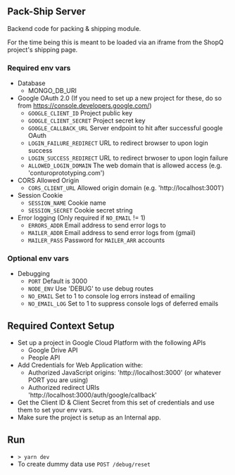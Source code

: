 ## Pack-Ship Server
Backend code for packing & shipping module.

For the time being this is meant to be loaded via an iframe from the ShopQ project's shipping page.

### Required env vars
* Database
  - MONGO_DB_URI
* Google OAuth 2.0 (If you need to set up a new project for these, do so from https://console.developers.google.com/)
  - `GOOGLE_CLIENT_ID` Project public key
  - `GOOGLE_CLIENT_SECRET` Project secret key
  - `GOOGLE_CALLBACK_URL` Server endpoint to hit after successful google OAuth
  - `LOGIN_FAILURE_REDIRECT` URL to redirect browser to upon login success
  - `LOGIN_SUCCESS_REDIRECT` URL to redirect brwoser to upon login failure
  - `ALLOWED_LOGIN_DOMAIN` The web domain that is allowed access (e.g. 'conturoprototyping.com')
* CORS Allowed Origin
  - `CORS_CLIENT_URL` Allowed origin domain (e.g. 'http://localhost:3001')
* Session Cookie
  - `SESSION_NAME` Cookie name
  - `SESSION_SECRET` Cookie secret string
* Error logging (Only required if `NO_EMAIL` != 1)
  - `ERRORS_ADDR` Email address to send error logs to
  - `MAILER_ADDR` Email address to send error logs from (gmail)
  - `MAILER_PASS` Password for `MAILER_ARR` accounts

### Optional env vars
* Debugging
  - `PORT` Default is 3000
  - `NODE_ENV` Use 'DEBUG' to use debug routes
  - `NO_EMAIL` Set to 1 to console log errors instead of emailing
  - `NO_EMAIL_LOG` Set to 1 to suppress console logs of deferred emails

## Required Context Setup
* Set up a project in Google Cloud Platform with the following APIs
  - Google Drive API
  - People API
* Add Credentials for Web Application withe:
  - Authorized JavaScript origins: 'http://localhost:3000' (or whatever PORT you are using)
  - Authorized redirect URIs 'http://localhost:3000/auth/google/callback'
* Get the Client ID & Client Secret from this set of credentials and use them to set your env vars.
* Make sure the project is setup as an Internal app.

## Run
* `> yarn dev`
* To create dummy data use `POST /debug/reset`